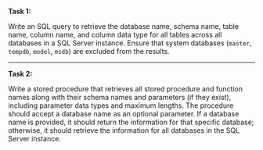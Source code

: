 **Task 1:**

Write an SQL query to retrieve the database name, schema name, table name, column name, and column data type for all tables across all databases in a SQL Server instance. Ensure that system databases (`master`, `tempdb`, `model`, `msdb`) are excluded from the results.

---

**Task 2:**

Write a stored procedure that retrieves all stored procedure and function names along with their schema names and parameters (if they exist), including parameter data types and maximum lengths. The procedure should accept a database name as an optional parameter. If a database name is provided, it should return the information for that specific database; otherwise, it should retrieve the information for all databases in the SQL Server instance.


